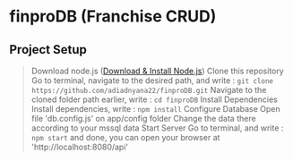 # finproDB (Franchise CRUD)

## Project Setup
> Download node.js ([Download & Install Node.js](https://nodejs.org/en/))
> Clone this repository
    Go to terminal, navigate to the desired path, and write :
    ```
    git clone https://github.com/adiadnyana22/finproDB.git
    ```
    Navigate to the cloned folder path earlier, write :
    ```
    cd finproDB
    ```
> Install Dependencies
    Install dependencies, write :
    ```
    npm install
    ```
> Configure Database
    Open file 'db.config.js' on app/config folder
    Change the data there according to your mssql data
> Start Server
    Go to terminal, and write :
    ```
    npm start
    ```
    and done, you can open your browser at 'http://localhost:8080/api'